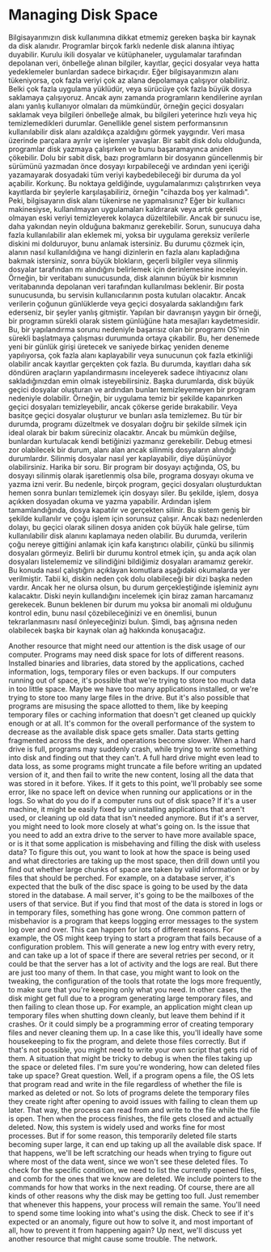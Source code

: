 # Managing Disk Space

Bilgisayarımızın disk kullanımına dikkat etmemiz gereken başka bir kaynak da disk alanıdır. Programlar birçok farklı nedenle disk alanına ihtiyaç duyabilir. Kurulu ikili dosyalar ve kütüphaneler, uygulamalar tarafından depolanan veri, önbelleğe alınan bilgiler, kayıtlar, geçici dosyalar veya hatta yedeklemeler bunlardan sadece birkaçıdır. Eğer bilgisayarımızın alanı tükeniyorsa, çok fazla veriyi çok az alana depolamaya çalışıyor olabiliriz. Belki çok fazla uygulama yüklüdür, veya sürücüye çok fazla büyük dosya saklamaya çalışıyoruz. Ancak aynı zamanda programların kendilerine ayrılan alanı yanlış kullanıyor olmaları da mümkündür, örneğin geçici dosyaları saklamak veya bilgileri önbelleğe almak, bu bilgileri yeterince hızlı veya hiç temizlemedikleri durumlar. Genellikle genel sistem performansının kullanılabilir disk alanı azaldıkça azaldığını görmek yaygındır. Veri masa üzerinde parçalara ayrılır ve işlemler yavaşlar. Bir sabit disk dolu olduğunda, programlar disk yazmaya çalışırken ve bunu başaramayınca aniden çökebilir. Dolu bir sabit disk, bazı programların bir dosyanın güncellenmiş bir sürümünü yazmadan önce dosyayı kırpabileceği ve ardından yeni içeriği yazamayarak dosyadaki tüm veriyi kaybedebileceği bir duruma da yol açabilir. Korkunç. Bu noktaya geldiğinde, uygulamalarımızı çalıştırırken veya kayıtlarda bir şeylerle karşılaşabiliriz, örneğin "cihazda boş yer kalmadı". Peki, bilgisayarın disk alanı tükenirse ne yapmalısınız? Eğer bir kullanıcı makinesiyse, kullanılmayan uygulamaları kaldırarak veya artık gerekli olmayan eski veriyi temizleyerek kolayca düzeltilebilir. Ancak bir sunucu ise, daha yakından neyin olduğuna bakmanız gerekebilir. Sorun, sunucuya daha fazla kullanılabilir alan eklemek mi, yoksa bir uygulama gereksiz verilerle diskini mi dolduruyor, bunu anlamak istersiniz. Bu durumu çözmek için, alanın nasıl kullanıldığına ve hangi dizinlerin en fazla alanı kapladığına bakmak istersiniz, sonra büyük blokların, geçerli bilgiler veya silinmiş dosyalar tarafından mı alındığını belirlemek için derinlemesine inceleyin. Örneğin, bir veritabanı sunucusunda, disk alanının büyük bir kısmının veritabanında depolanan veri tarafından kullanılması beklenir. Bir posta sunucusunda, bu servisin kullanıcılarının posta kutuları olacaktır. Ancak verilerin çoğunun günlüklerde veya geçici dosyalarda saklandığını fark ederseniz, bir şeyler yanlış gitmiştir. Yapılan bir davranışın yaygın bir örneği, bir programın sürekli olarak sistem günlüğüne hata mesajları kaydetmesidir. Bu, bir yapılandırma sorunu nedeniyle başarısız olan bir programı OS'nin sürekli başlatmaya çalışması durumunda ortaya çıkabilir. Bu, her denemede yeni bir günlük girişi üretecek ve saniyede birkaç yeniden deneme yapılıyorsa, çok fazla alanı kaplayabilir veya sunucunun çok fazla etkinliği olabilir ancak kayıtlar gerçekten çok fazla. Bu durumda, kayıtları daha sık döndüren araçların yapılandırmasını inceleyerek sadece ihtiyacınız olanı sakladığınızdan emin olmak isteyebilirsiniz. Başka durumlarda, disk büyük geçici dosyalar oluşturan ve ardından bunları temizleyemeyen bir program nedeniyle dolabilir. Örneğin, bir uygulama temiz bir şekilde kapanırken geçici dosyaları temizleyebilir, ancak çökerse geride bırakabilir. Veya basitçe geçici dosyalar oluşturur ve bunları asla temizlemez. Bu tür bir durumda, programı düzeltmek ve dosyaları doğru bir şekilde silmek için ideal olarak bir bakım süreciniz olacaktır. Ancak bu mümkün değilse, bunlardan kurtulacak kendi betiğinizi yazmanız gerekebilir. Debug etmesi zor olabilecek bir durum, alanı alan ancak silinmiş dosyaların alındığı durumlardır. Silinmiş dosyalar nasıl yer kaplayabilir, diye düşünüyor olabilirsiniz. Harika bir soru. Bir program bir dosyayı açtığında, OS, bu dosyayı silinmiş olarak işaretlenmiş olsa bile, programa dosyayı okuma ve yazma izni verir. Bu nedenle, birçok program, geçici dosyaları oluşturduktan hemen sonra bunları temizlemek için dosyayı siler. Bu şekilde, işlem, dosya açıkken dosyadan okuma ve yazma yapabilir. Ardından işlem tamamlandığında, dosya kapatılır ve gerçekten silinir. Bu sistem geniş bir şekilde kullanılır ve çoğu işlem için sorunsuz çalışır. Ancak bazı nedenlerden dolayı, bu geçici olarak silinen dosya aniden çok büyük hale gelirse, tüm kullanılabilir disk alanını kaplamaya neden olabilir. Bu durumda, verilerin çoğu nereye gittiğini anlamak için kafa karıştırıcı olabilir, çünkü bu silinmiş dosyaları görmeyiz. Belirli bir durumu kontrol etmek için, şu anda açık olan dosyaları listelememiz ve silindiğini bildiğimiz dosyaları aramamız gerekir. Bu konuda nasıl çalıştığını açıklayan komutlara aşağıdaki okumalarda yer verilmiştir. Tabii ki, diskin neden çok dolu olabileceği bir dizi başka neden vardır. Ancak her ne olursa olsun, bu durum gerçekleştiğinde işleminiz aynı kalacaktır. Diski neyin kullandığını incelemek için biraz zaman harcamanız gerekecek. Bunun beklenen bir durum mu yoksa bir anomali mi olduğunu kontrol edin, bunu nasıl çözebileceğinizi ve en önemlisi, bunun tekrarlanmasını nasıl önleyeceğinizi bulun. Şimdi, baş ağrısına neden olabilecek başka bir kaynak olan ağ hakkında konuşacağız.

Another resource that might need our attention is the disk usage of our computer. Programs may need disk space for lots of different reasons. Installed binaries and libraries, data stored by the applications, cached information, logs, temporary files or even backups. If our computers running out of space, it's possible that we're trying to store too much data in too little space. Maybe we have too many applications installed, or we're trying to store too many large files in the drive. But it's also possible that programs are misusing the space allotted to them, like by keeping temporary files or caching information that doesn't get cleaned up quickly enough or at all. It's common for the overall performance of the system to decrease as the available disk space gets smaller. Data starts getting fragmented across the desk, and operations become slower. When a hard drive is full, programs may suddenly crash, while trying to write something into disk and finding out that they can't. A full hard drive might even lead to data loss, as some programs might truncate a file before writing an updated version of it, and then fail to write the new content, losing all the data that was stored in it before. Yikes. If it gets to this point, we'll probably see some error, like no space left on device when running our applications or in the logs. So what do you do if a computer runs out of disk space? If it's a user machine, it might be easily fixed by uninstalling applications that aren't used, or cleaning up old data that isn't needed anymore. But if it's a server, you might need to look more closely at what's going on. Is the issue that you need to add an extra drive to the server to have more available space, or is it that some application is misbehaving and filling the disk with useless data? To figure this out, you want to look at how the space is being used and what directories are taking up the most space, then drill down until you find out whether large chunks of space are taken by valid information or by files that should be perched. For example, on a database server, it's expected that the bulk of the disc space is going to be used by the data stored in the database. A mail server, it's going to be the mailboxes of the users of that service. But if you find that most of the data is stored in logs or in temporary files, something has gone wrong. One common pattern of misbehavior is a program that keeps logging error messages to the system log over and over. This can happen for lots of different reasons. For example, the OS might keep trying to start a program that fails because of a configuration problem. This will generate a new log entry with every retry, and can take up a lot of space if there are several retries per second, or it could be that the server has a lot of activity and the logs are real. But there are just too many of them. In that case, you might want to look on the tweaking, the configuration of the tools that rotate the logs more frequently, to make sure that you're keeping only what you need. In other cases, the disk might get full due to a program generating large temporary files, and then failing to clean those up. For example, an application might clean up temporary files when shutting down cleanly, but leave them behind if it crashes. Or it could simply be a programming error of creating temporary files and never cleaning them up. In a case like this, you'll ideally have some housekeeping to fix the program, and delete those files correctly. But if that's not possible, you might need to write your own script that gets rid of them. A situation that might be tricky to debug is when the files taking up the space or deleted files. I'm sure you're wondering, how can deleted files take up space? Great question. Well, if a program opens a file, the OS lets that program read and write in the file regardless of whether the file is marked as deleted or not. So lots of programs delete the temporary files they create right after opening to avoid issues with failing to clean them up later. That way, the process can read from and write to the file while the file is open. Then when the process finishes, the file gets closed and actually deleted. Now, this system is widely used and works fine for most processes. But if for some reason, this temporarily deleted file starts becoming super large, it can end up taking up all the available disk space. If that happens, we'll be left scratching our heads when trying to figure out where most of the data went, since we won't see these deleted files. To check for the specific condition, we need to list the currently opened files, and comb for the ones that we know are deleted. We include pointers to the commands for how that works in the next reading. Of course, there are all kinds of other reasons why the disk may be getting too full. Just remember that whenever this happens, your process will remain the same. You'll need to spend some time looking into what's using the disk. Check to see if it's expected or an anomaly, figure out how to solve it, and most important of all, how to prevent it from happening again? Up next, we'll discuss yet another resource that might cause some trouble. The network.